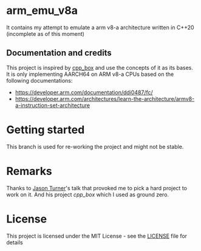 # arm_emu_v8a
It contains my attempt to emulate a arm v8-a architecture written in C++20 (incomplete as of this moment)

## Documentation and credits
This project is inspired by [cpp_box](https://github.com/lefticus/cpp_box/) and use the concepts of it as its bases.
It is only implementing AARCH64 on ARM v8-a CPUs based on the following documentations:
* https://developer.arm.com/documentation/ddi0487/fc/
* https://developer.arm.com/architectures/learn-the-architecture/armv8-a-instruction-set-architecture

# Getting started
This branch is used for re-working the project and might not be stable.

# Remarks
Thanks to [Jason Turner](https://github.com/lefticus/)'s talk that provoked me to pick a hard project to work on it. And his project *cpp_box* which I used as ground zero.

# License
This project is licensed under the MIT License - see the [LICENSE](LICENSE) file for details

